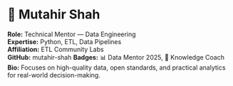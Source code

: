 # 🌟 Mutahir Shah
**Role:** Technical Mentor — Data Engineering  
**Expertise:** Python, ETL, Data Pipelines  
**Affiliation:** ETL Community Labs  
**GitHub:** mutahir-shah
**Badges:** 📊 Data Mentor 2025, 🧠 Knowledge Coach  
**Bio:** Focuses on high-quality data, open standards, and practical analytics for real-world decision-making.
